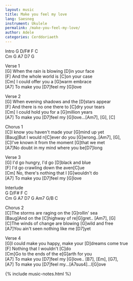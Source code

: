 ```yaml
---
layout: music
title: Make you feel my love
lang: Saesneg
instrument: Ukulele
permalink: /make-you-feel-my-love/
author: Adele
categories: Cerddoriaeth
---
```


Intro
G  D/F#  F  C  
Cm  G  A7 D7  G  
  
Verse 1  
[G]  When the rain is blowing [D]in your face  
[F]  And the whole world is [C]on your case  
[Cm]  I could offer you a [G]warm embrace  
[A7]  To make you [D7]feel my [G]love  
  
Verse 2  
[G]  When evening shadows and the [D]stars appear  
[F]  And there is no one there to [C]dry your tears  
[Cm]  I could hold you for a [G]million years  
[A7]  To make you [D7]feel my [G]love...[Am7], [G], [C]  
  
Chorus 1  
[C]I know you haven't made your [G]mind up yet  
[Baug]But I would n[C]ever do you [G]wrong..[Am7], [G],  
[C]I've known it from the moment [G]that we met  
[A7]No doubt in my mind where you be[D7]long  
  
Verse 3  
[G]  I'd go hungry, I'd go [D]black and blue  
[F]  I'd go crawling down the aven[C]ue  
[Cm]  No, there's nothing that I [G]wouldn't do  
[A7]  To make you [D7]feel my [G]love  
  
Interlude  
G  D/F#  F  C  
Cm  G  A7 D7  G  Am7 G/B C  
  
Chorus 2  
[C]The storms are raging on the [G]rollin' sea  
[Baug]And on the [C]highway of re[G]gret.. [Am7], [G]  
[C]The winds of change are blowing [G]wild and free  
[A7]You ain't seen nothing like me [D7]yet  
  
Verse 4  
[G]I could make you happy, make your [D]dreams come true  
[F]  Nothing that I wouldn't [C]do  
[Cm]Go to the ends of the e[G]arth for you  
[A7]  To make you [D7]feel my [G]love.. [B7], [Em], [G7],  
[A7]  To make you [D7]feel my...[A7sus4]...l[G]ove  
  
{% include music-notes.html %}